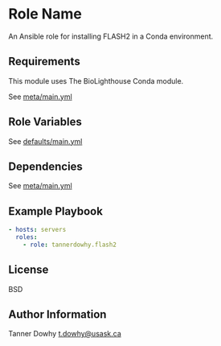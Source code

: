 Role Name
=========

An Ansible role for installing FLASH2 in a Conda environment. 

Requirements
------------

This module uses The BioLighthouse Conda module.

See [meta/main.yml](meta/main.yml)

Role Variables
--------------

See [defaults/main.yml](defaults/main.yml)

Dependencies
------------

See [meta/main.yml](meta/main.yml)

Example Playbook
----------------

```yml
- hosts: servers
  roles:
    - role: tannerdowhy.flash2
```

License
-------

BSD

Author Information
------------------

Tanner Dowhy <t.dowhy@usask.ca>
